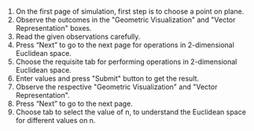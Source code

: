 1. On the first page of simulation, first step is to choose a point on plane.
2. Observe the outcomes in the "Geometric Visualization" and "Vector Representation" boxes.
3. Read the given observations carefully.
4. Press “Next” to go to the next page for operations in 2-dimensional Euclidean space.
5. Choose the requisite tab for performing operations in 2-dimensional Euclidean space.
6. Enter values and press "Submit" button to get the result.
7. Observe the respective "Geometric Visualization" and "Vector Representation".
8. Press “Next” to go to the next page.
9. Choose tab to select the value of n, to understand the Euclidean space for different values on n.
